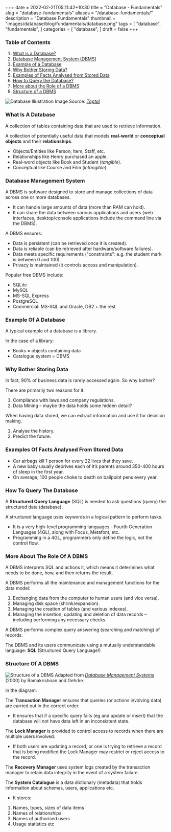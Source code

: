 +++
date = 2022-02-21T05:11:42+10:30
title = "Database - Fundamentals"
slug = "database-fundamentals"
aliases = "/database-fundamentals/"
description = "Database Fundamentals"
thumbnail = "images/database/blog/fundamentals/database.png"
tags = [
    "database",
    "fundamentals",
]
categories = [
    "database",
]
draft = false
+++

### Table of Contents

1. [What is a Database?](#what-is-a-database)
1. [Database Management System (DBMS)](#database-management-system)
1. [Example of a Database](#example-of-a-database)
1. [Why Bother Storing Data?](#why-bother-storing-data)
1. [Examples of Facts Analysed from Stored Data](#examples-of-facts-analysed-from-stored-data)
1. [How to Query the Database?](#how-to-query-the-database)
1. [More about the Role of a DBMS](#more-about-the-role-of-a-dbms)
1. [Structure of a DBMS](#structure-of-a-dbms)

![Database Illustration](/images/database/blog/fundamentals/database.png)
Image Source:
*[Toptal](https://www.toptal.com/database/database-design-bad-practices)*

### What Is A Database

A collection of tables containing data that are used to retrieve information.

A collection of potentially useful data that models **real-world** or
**conceptual objects** and their **relationships**.

- Objects/Entities like Person, Item, Staff, etc.
- Relationships like Henry purchased an apple.
- Real-word objects like Book and Student (*tangible*).
- Conceptual like Course and Film (*intangible*).

### Database Management System

A DBMS is software designed to store and manage collections of data across one
or more databases.

- It can handle large amounts of data (more than RAM can hold).
- It can share the data between various applications and users (web interfaces,
  desktop/console applications include the command line via the DBMS).

A DBMS ensures:
- Data is persistent (can be retrieved once it is created).
- Data is reliable (can be retrieved after hardware/software failures).
- Data meets specific requirements ("constraints": e.g. the student mark is
  between 0 and 100).
- Privacy is maintained (it controls access and manipulation).

Popular free DBMS include:
- SQLite
- MySQL
- MS-SQL Express
- PostgreSQL
- Commercial: MS-SQL and Oracle, DB2 + the rest

### Example Of A Database

A typical example of a database is a library.

In the case of a library:

- Books = objects containing data
- Catalogue system = DBMS

### Why Bother Storing Data

In fact, 90% of business data is rarely accessed again. So why bother?

There are primarily two reasons for it:

1. Compliance with laws and company regulations.
1. Data Mining – maybe the data holds some hidden detail?

When having data stored, we can extract information and use it for decision
making.

1. Analyse the history.
1. Predict the future.

### Examples Of Facts Analysed From Stored Data

- Car airbags kill 1 person for every 22 lives that they save.
- A new baby usually deprives each of it’s parents around 350-400 hours of sleep
  in the first year.
- On average, 100 people choke to death on ballpoint pens every year.

### How To Query The Database

A **Structured Query Language** (SQL) is needed to ask questions (query) the
structured data (database).

A structured language uses keywords in a logical pattern to perform tasks.

- It is a very high-level programming languages - Fourth Generation Languages
  (4GL), along with Focus, Metafont, etc.
- Programming in a 4GL, programmers only define the logic, not the control flow.


### More About The Role Of A DBMS

A DBMS interprets SQL and actions it, which means it determines what needs to be
done, how, and then returns the result.

A DBMS performs all the maintenance and management functions for the data model:

1. Exchanging data from the computer to human users (and vice versa).
1. Managing disk space (shrink/expansion).
1. Managing the creation of tables (and various indexes).
1. Managing the insertion, updating and deletion of data records – including
   performing any necessary checks.

A DBMS performs complex query answering (searching and matching) of records.

The DBMS and its users communicate using a mutually understandable language:
**SQL** (Structured Query Language!)

### Structure Of A DBMS

![Structure of a DBMS](/images/database/blog/fundamentals/dbms-structure.png)
Adapted from *[Database Management
Systems](https://www.google.com.au/books/edition/Database_Management_Systems/74JykQEACAAJ?hl=en)*
(2000) by Ramakrishnan and Gehrke.

In the diagram:

The **Transaction Manager** ensures that queries (or actions involving data) are
carried out in the correct order.

- It ensures that if a specific query fails (eg and update or insert) that the
  database will not have data left in an inconsistent state.

The **Lock Manager** is provided to control access to records when there are
multiple users involved.

- If both users are updating a record, or one is trying to retrieve a record
  that is being modified the Lock Manager may restrict or reject access to the
  record.

The **Recovery Manager** uses system logs created by the transaction manager to
retain data integrity in the event of a system failure.

The **System Catalogue** is a data dictionary (metadata) that holds information
about schemas, users, applications etc.

- It stores:
1. Names, types, sizes of data items
1. Names of relationships
1. Names of authorised users
1. Usage statistics etc
